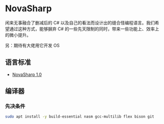 # NovaSharp

闲来无事融合了删减后的 C# 以及自己的看法而设计出的缝合怪编程语言。我们希望通过这种方式，能够摒弃 C# 的一些先天限制的同时，带来一些功能上、效率上的微小提升。

另：期待有大佬用它开发 OS

## 语言标准

- [NovaSharp 1.0](/Standard/NovaSharp1.0.md)

## 编译器

### 先决条件

```bash
sudo apt install -y build-essential nasm gcc-multilib flex bison git
```
